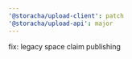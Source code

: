 ```yaml
---
'@storacha/upload-client': patch
'@storacha/upload-api': major
---
```


fix: legacy space claim publishing
